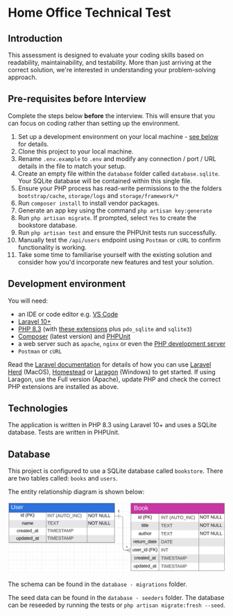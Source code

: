 # Home Office Technical Test

## Introduction

This assessment is designed to evaluate your coding skills based on readability, maintainability, and testability. 
More than just arriving at the correct solution, we're interested in understanding your problem-solving approach.

## Pre-requisites before Interview

Complete the steps below **before** the interview. This will ensure that you can focus on coding rather than setting up the environment.

1. Set up a development environment on your local machine - [see below](#dev-env) for details. 
2. Clone this project to your local machine.
3. Rename `.env.example` to `.env` and modify any connection / port / URL details in the file to match your setup.
4. Create an empty file within the `database` folder called `database.sqlite`. Your SQLite database will be contained within this single file.
5. Ensure your PHP process has read-write permissions to the the folders `bootstrap/cache`, `storage/logs` and `storage/framework/*`
6. Run `composer install` to install vendor packages.
7. Generate an app key using the command `php artisan key:generate`
8. Run `php artisan migrate`. If prompted, select `Yes` to create the bookstore database. 
9. Run `php artisan test` and ensure the PHPUnit tests run successfully.
10. Manually test the `/api/users` endpoint using `Postman` or `cURL` to confirm functionality is working.
11. Take some time to familiarise yourself with the existing solution and consider how you'd incorporate new features and test your solution.

## <div id="dev-env">Development environment</div>

You will need:
- an IDE or code editor e.g. [VS Code](https://code.visualstudio.com/)
- [Laravel 10+](https://laravel.com/docs/10.x/installation) 
- [PHP 8.3](https://www.php.net/downloads.php) (with [these extensions](https://laravel.com/docs/10.x/deployment#server-requirements) plus `pdo_sqlite` and `sqlite3`) 
- [Composer](https://getcomposer.org/) (latest version) and [PHPUnit](https://phpunit.de/index.html)
- a web server such as `apache`, `nginx` or even the [PHP development server](https://www.php.net/manual/en/features.commandline.webserver.php)
- `Postman` or `cURL`

Read the [Laravel documentation](https://laravel.com/docs/10.x/installation) for details of how you can use [Laravel Herd](https://herd.laravel.com/) (MacOS), [Homestead](https://laravel.com/docs/10.x/homestead) or [Laragon](https://laragon.org/index.html) (Windows) to get started. If using Laragon, use the Full version (Apache), update PHP and check the correct PHP extensions are installed as above.

## Technologies

The application is written in PHP 8.3 using Laravel 10+ and uses a SQLite database. Tests are written in PHPUnit.

## Database

This project is configured to use a SQLite database called `bookstore`. 
There are two tables called: `books` and `users`.

The entity relationship diagram is shown below:

![Database ERD](./erd.png)

The schema can be found in the `database - migrations` folder. 

The seed data can be found in the `database - seeders` folder. The database can be reseeded by running the tests or `php artisan migrate:fresh --seed`.

 

